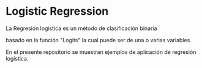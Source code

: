 # Logistic Regression

La Regresión logistica es un método de clasificación binaria

basado en la función "Logits" la cual puede ser de una o varias variables.

En el presente repositorio se muestran ejemplos de aplicación de regresión logística.
